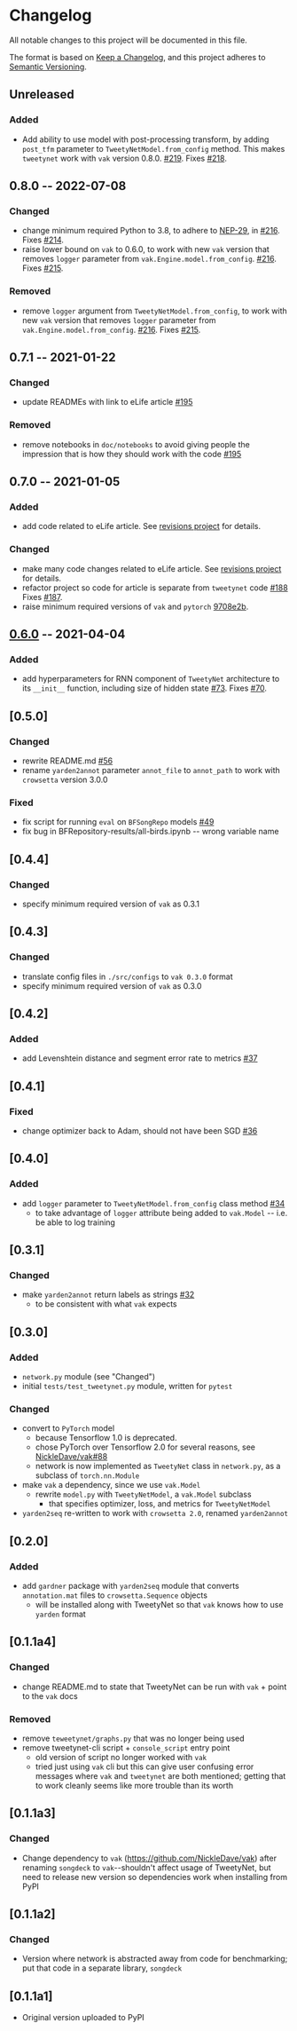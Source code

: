 # Changelog
All notable changes to this project will be documented in this file.

The format is based on [Keep a Changelog](https://keepachangelog.com/en/1.0.0/),
and this project adheres to [Semantic Versioning](https://semver.org/spec/v2.0.0.html).

## Unreleased
### Added
- Add ability to use model with post-processing transform, by adding 
  `post_tfm` parameter to `TweetyNetModel.from_config` method.
  This makes `tweetynet` work with `vak` version 0.8.0.
  [#219](https://github.com/yardencsGitHub/tweetynet/pull/219).
  Fixes [#218](https://github.com/yardencsGitHub/tweetynet/issues/218).

## 0.8.0 -- 2022-07-08
### Changed
- change minimum required Python to 3.8, 
  to adhere to [NEP-29](https://numpy.org/neps/nep-0029-deprecation_policy.html), in 
  [#216](https://github.com/yardencsGitHub/tweetynet/pull/216).
  Fixes [#214](https://github.com/yardencsGitHub/tweetynet/issues/214).
- raise lower bound on `vak` to 0.6.0, 
  to work with new `vak` version that removes `logger` parameter 
  from `vak.Engine.model.from_config`.
  [#216](https://github.com/yardencsGitHub/tweetynet/pull/216).
  Fixes [#215](https://github.com/yardencsGitHub/tweetynet/issues/214).

### Removed
- remove `logger` argument from `TweetyNetModel.from_config`,
  to work with new `vak` version that removes `logger` parameter 
  from `vak.Engine.model.from_config`.
  [#216](https://github.com/yardencsGitHub/tweetynet/pull/216).
  Fixes [#215](https://github.com/yardencsGitHub/tweetynet/issues/214).

## 0.7.1 -- 2021-01-22
### Changed
- update READMEs with link to eLife article
  [#195](https://github.com/yardencsGitHub/tweetynet/pull/195)

### Removed
- remove notebooks in `doc/notebooks` to avoid giving people 
  the impression that is how they should work with the code
  [#195](https://github.com/yardencsGitHub/tweetynet/pull/195)

## 0.7.0 -- 2021-01-05
### Added
- add code related to eLife article.
  See [revisions project](https://github.com/yardencsGitHub/tweetynet/projects/1) for details.

### Changed
- make many code changes related to eLife article.
  See [revisions project](https://github.com/yardencsGitHub/tweetynet/projects/1) for details.
- refactor project so code for article is separate from `tweetynet` code 
  [#188](https://github.com/yardencsGitHub/tweetynet/pull/188)
  Fixes [#187](https://github.com/yardencsGitHub/tweetynet/issues/187).
- raise minimum required versions of `vak` and `pytorch`
  [9708e2b](https://github.com/yardencsGitHub/tweetynet/commit/9708e2bab2b3ddb175c893396a40670a5da82b23).

## [0.6.0](https://github.com/yardencsGitHub/tweetynet/releases/tag/0.6.0) -- 2021-04-04
### Added
- add hyperparameters for RNN component of `TweetyNet` architecture
  to its `__init__` function, including size of hidden state
  [#73](https://github.com/yardencsGitHub/tweetynet/pull/73).
  Fixes [#70](https://github.com/yardencsGitHub/tweetynet/issues/70).

## [0.5.0]
### Changed
- rewrite README.md 
  [#56](https://github.com/yardencsGitHub/tweetynet/pull/56)
- rename `yarden2annot` parameter `annot_file` to `annot_path` 
  to work with `crowsetta` version 3.0.0

### Fixed
- fix script for running `eval` on `BFSongRepo` models
  [#49](https://github.com/yardencsGitHub/tweetynet/pull/49)
- fix bug in BFRepository-results/all-birds.ipynb -- wrong variable name

## [0.4.4]
### Changed
- specify minimum required version of `vak` as 0.3.1 

## [0.4.3]
### Changed
- translate config files in `./src/configs` to `vak 0.3.0` format
- specify minimum required version of `vak` as 0.3.0 

## [0.4.2]
### Added
- add Levenshtein distance and segment error rate to metrics
  [#37](https://github.com/yardencsGitHub/tweetynet/pull/37)

## [0.4.1]
### Fixed
- change optimizer back to Adam, should not have been SGD
  [#36](https://github.com/yardencsGitHub/tweetynet/pull/36)

## [0.4.0]
### Added
- add `logger` parameter to `TweetyNetModel.from_config` class method
  [#34](https://github.com/yardencsGitHub/tweetynet/pull/34)
  + to take advantage of `logger` attribute being added to `vak.Model` -- i.e. be able to log training

## [0.3.1]
### Changed
- make `yarden2annot` return labels as strings [#32](https://github.com/yardencsGitHub/tweetynet/pull/32)
  + to be consistent with what `vak` expects

## [0.3.0]
### Added
- `network.py` module (see "Changed")
- initial `tests/test_tweetynet.py` module, written for `pytest`

### Changed
- convert to `PyTorch` model
  + because Tensorflow 1.0 is deprecated.
  + chose PyTorch over Tensorflow 2.0 for several reasons, see 
    [NickleDave/vak#88](https://github.com/NickleDave/vak/pull/88)
  + network is now implemented as `TweetyNet` class in `network.py`,
    as a subclass of `torch.nn.Module`
- make `vak` a dependency, since we use `vak.Model`
    - rewrite `model.py` with `TweetyNetModel`, a `vak.Model` subclass
      + that specifies optimizer, loss, and metrics for `TweetyNetModel`
- `yarden2seq` re-written to work with `crowsetta 2.0`, renamed `yarden2annot`

## [0.2.0]
### Added
- add `gardner` package with `yarden2seq` module that converts `annotation.mat` files to 
  `crowsetta.Sequence` objects
  + will be installed along with TweetyNet so that `vak` knows how to use `yarden` format

## [0.1.1a4]
### Changed
- change README.md to state that TweetyNet can be run with `vak` + point to the `vak` docs

### Removed
- remove `teweetynet/graphs.py` that was no longer being used
- remove tweetynet-cli script + `console_script` entry point
  + old version of script no longer worked with `vak`
  + tried just using `vak` cli but this can give user confusing error messages where `vak` and
  `tweetynet` are both mentioned; getting that to work cleanly seems like more trouble than its worth

## [0.1.1a3]
### Changed
- Change dependency to `vak` (<https://github.com/NickleDave/vak>) after
renaming `songdeck` to `vak`--shouldn't affect usage of TweetyNet, but need to 
release new version so dependencies work when installing from PyPI

## [0.1.1a2]
### Changed
- Version where network is abstracted away from code for benchmarking;
  put that code in a separate library, `songdeck`

## [0.1.1a1]
- Original version uploaded to PyPI
